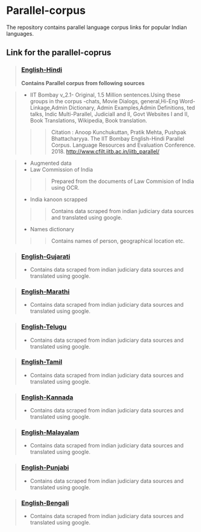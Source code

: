 # Parallel-corpus
The repository contains parallel language corpus links for popular Indian languages.

## Link for the parallel-coprus
> ### [English-Hindi](https://anuvaad-nmt-corpus.s3-us-west-2.amazonaws.com/v1/eng-hindi_corpus.zip)
> **Contains Parallel corpus from following sources**

> - IIT Bombay v_2.1- Original, 1.5 Million sentences.Using these groups in the corpus -chats, Movie Dialogs, general,Hi-Eng Word-Linkage,Admin Dictionary, Admin Examples,Admin Definitions, ted talks, Indic Multi-Parallel, JudicialI and II, Govt Websites I and II, Book Translations, Wikipedia, Book translation.
>>> Citation : Anoop Kunchukuttan, Pratik Mehta, Pushpak Bhattacharyya. The IIT Bombay English-Hindi Parallel Corpus. Language Resources and Evaluation Conference. 2018. http://www.cfilt.iitb.ac.in/iitb_parallel/

> - Augmented data
> - Law Commission of India 
>>> Prepared from the documents of Law Commision of India using OCR.
> - India kanoon scrapped
>>> Contains data scraped from indian judiciary data sources and translated using google. 
> - Names dictionary
>>> Contains names of person, geographical location etc.

> ### [English-Gujarati](https://anuvaad-nmt-corpus.s3-us-west-2.amazonaws.com/v1/eng-gujarati_corpus.zip)
>
> -  Contains data scraped from indian judiciary data sources and translated using google. 

>### [English-Marathi](https://anuvaad-nmt-corpus.s3-us-west-2.amazonaws.com/v1/eng-marathi_corpus.zip)
> - Contains data scraped from indian judiciary data sources and translated using google. 

>### [English-Telugu](https://anuvaad-nmt-corpus.s3-us-west-2.amazonaws.com/v1/eng-telugu_corpus.zip)
> - Contains data scraped from indian judiciary data sources and translated using google. 

> ### [English-Tamil](https://anuvaad-nmt-corpus.s3-us-west-2.amazonaws.com/v1/eng-tamil_corpus.zip)
> - Contains data scraped from indian judiciary data sources and translated using google. 

> ### [English-Kannada](https://anuvaad-nmt-corpus.s3-us-west-2.amazonaws.com/v1/eng-kannada_corpus.zip)
> - Contains data scraped from indian judiciary data sources and translated using google. 

> ### [English-Malayalam](https://anuvaad-nmt-corpus.s3-us-west-2.amazonaws.com/v1/eng-malayalam_corpus.zip)
> - Contains data scraped from indian judiciary data sources and translated using google. 

> ### [English-Punjabi](https://anuvaad-nmt-corpus.s3-us-west-2.amazonaws.com/v1/eng-punjabi_corpus.zip)
> - Contains data scraped from indian judiciary data sources and translated using google. 

> ### [English-Bengali](https://anuvaad-nmt-corpus.s3-us-west-2.amazonaws.com/v1/eng-bengali_corpus.zip)
> - Contains data scraped from indian judiciary data sources and translated using google. 
